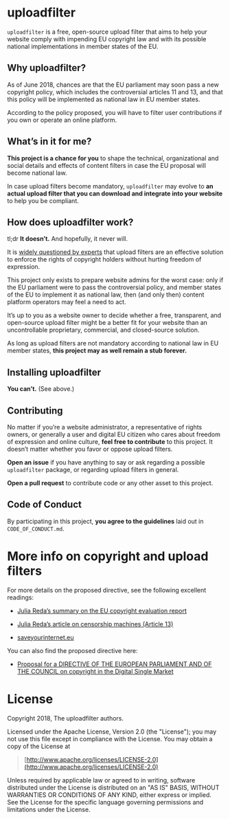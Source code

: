 # uploadfilter

`uploadfilter` is a free, open-source upload filter that aims to help your website comply with impending EU copyright law and with its possible national implementations in member states of the EU.


## Why uploadfilter?

As of June 2018, chances are that the EU parliament may soon pass a new copyright policy, which includes the controversial articles 11 and 13, and that this policy will be implemented as national law in EU member states.

According to the policy proposed, you will have to filter user contributions if you own or operate an online platform.


## What’s in it for me?

**This project is a chance for you** to shape the technical, organizational and social details and effects of content filters in case the EU proposal will become national law.

In case upload filters become mandatory, `uploadfilter` may evolve to **an actual upload filter that you can download and integrate into your website** to help you be compliant.


## How does uploadfilter work?

tl;dr **It doesn’t.** And hopefully, it never will.

It is [widely questioned by experts](https://juliareda.eu/eu-copyright-reform/censorship-machines/) that upload filters are an effective solution to enforce the rights of copyright holders without hurting freedom of expression.

This project only exists to prepare website admins for the worst case: only if the EU parliament were to pass the controversial policy, and member states of the EU to implement it as national law, then (and only then) content platform operators may feel a need to act.

It’s up to you as a website owner to decide whether a free, transparent, and open-source upload filter might be a better fit for your website than an uncontrollable proprietary, commercial, and closed-source solution.

As long as upload filters are not mandatory according to national law in EU member states, **this project may as well remain a stub forever.**


## Installing uploadfilter

**You can’t.** (See above.)


## Contributing

No matter if you’re a website administrator, a representative of rights owners, or generally a user and digital EU citizen who cares about freedom of expression and online culture, **feel free to contribute** to this project. It doesn’t matter whether you favor or oppose upload filters.

**Open an issue** if you have anything to say or ask regarding a possible `uploadfilter` package, or regarding upload filters in general.

**Open a pull request** to contribute code or any other asset to this project.


## Code of Conduct

By participating in this project, **you agree to the guidelines** laid out in `CODE_OF_CONDUCT.md`.


# More info on copyright and upload filters

For more details on the proposed directive, see the following excellent readings:

- [Julia Reda’s summary on the EU copyright evaluation report](https://juliareda.eu/copyright-evaluation-report/)

- [Julia Reda’s article on censorship machines (Article 13)](https://juliareda.eu/eu-copyright-reform/censorship-machines/)

- [saveyourinternet.eu](https://saveyourinternet.eu/)


You can also find the proposed directive here:

- [Proposal for a DIRECTIVE OF THE EUROPEAN PARLIAMENT AND OF THE COUNCIL on copyright in the Digital Single Market](https://eur-lex.europa.eu/legal-content/EN/TXT/?uri=CELEX:52016PC0593)


# License

Copyright 2018, The uploadfilter authors.

Licensed under the Apache License, Version 2.0 (the "License");
you may not use this file except in compliance with the License.
You may obtain a copy of the License at

> [http://www.apache.org/licenses/LICENSE-2.0](http://www.apache.org/licenses/LICENSE-2.0)

Unless required by applicable law or agreed to in writing, software
distributed under the License is distributed on an "AS IS" BASIS,
WITHOUT WARRANTIES OR CONDITIONS OF ANY KIND, either express or implied.
See the License for the specific language governing permissions and
limitations under the License.
